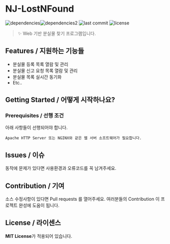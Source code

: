 # NJ-LostNFound
![dependencies](https://img.shields.io/badge/javascript-F7DF1E?style=for-the-badge&logo=javascript&logoColor=black)![dependencies2](https://img.shields.io/badge/jquery-0769AD?style=for-the-badge&logo=jquery&logoColor=white)
![last commit](https://img.shields.io/github/last-commit/NellLucas/NJ-LostNFound/main?color=red&style=for-the-badge) ![license](https://img.shields.io/github/license/NellLucas/NJ-LostNFound?style=for-the-badge)
> ✨ Web 기반 분실물 찾기 프로그램입니다.

## Features / 지원하는 기능들
- 분실물 등록 목록 열람 및 관리
- 분실물 신고 요청 목록 열람 및 관리
- 분실물 목록 실시간 동기화
- Etc..

## Getting Started / 어떻게 시작하나요?

### Prerequisites / 선행 조건

아래 사항들이 선행되어야 합니다.

```
Apache HTTP Server 또는 NGINX와 같은 웹 서버 소프트웨어가 필요합니다.
```

## Issues / 이슈

동작에 문제가 있다면 사용환경과 오류코드를 꼭 남겨주세요.

## Contribution / 기여

소스 수정사항이 있다면 Pull requests 를 열어주세요.
여러분들의 Contribution 이 프로젝트 완성에 도움이 됩니다.

## License / 라이센스

**MIT License**가 적용되어 있습니다.

